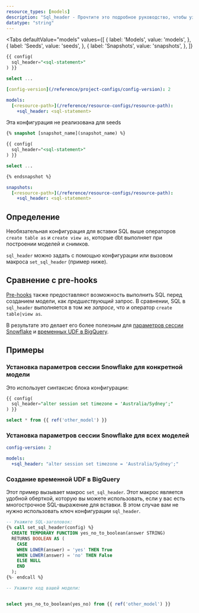 ```yaml
---
resource_types: [models]
description: "Sql_header - Прочтите это подробное руководство, чтобы узнать о конфигурациях в dbt."
datatype: "string"
---
```


<Tabs
  defaultValue="models"
  values={[
    { label: 'Models', value: 'models', },
    { label: 'Seeds', value: 'seeds', },
    { label: 'Snapshots', value: 'snapshots', },
  ]}
>
<TabItem value="models">

<File name='models/<modelname>.sql'>

```sql
{{ config(
  sql_header="<sql-statement>"
) }}

select ...


```

</File>

<File name='dbt_project.yml'>

```yml
[config-version](/reference/project-configs/config-version): 2

models:
  [<resource-path>](/reference/resource-configs/resource-path):
    +sql_header: <sql-statement>

```

</File>

</TabItem>


<TabItem value="seeds">

Эта конфигурация не реализована для seeds

</TabItem>

<TabItem value="snapshots">

<File name='snapshots/<filename>.sql'>

```sql
{% snapshot [snapshot_name](snapshot_name) %}

{{ config(
  sql_header="<sql-statement>"
) }}

select ...

{% endsnapshot %}

```

</File>

<File name='dbt_project.yml'>

```yml
snapshots:
  [<resource-path>](/reference/resource-configs/resource-path):
    +sql_header: <sql-statement>

```

</File>

</TabItem>

</Tabs>


## Определение
Необязательная конфигурация для вставки SQL выше операторов `create table as` и `create view as`, которые dbt выполняет при построении моделей и снимков.

`sql_header` можно задать с помощью конфигурации или вызовом макроса `set_sql_header` (пример ниже).

## Сравнение с pre-hooks
[Pre-hooks](/reference/resource-configs/pre-hook-post-hook) также предоставляют возможность выполнить SQL перед созданием модели, как _предшествующий_ запрос. В сравнении, SQL в `sql_header` выполняется в том же _запросе_, что и оператор `create table|view as`.

В результате это делает его более полезным для [параметров сессии Snowflake](https://docs.snowflake.com/en/sql-reference/parameters.html) и [временных UDF в BigQuery](https://cloud.google.com/bigquery/docs/reference/standard-sql/user-defined-functions#sql-udf-examples).

## Примеры

### Установка параметров сессии Snowflake для конкретной модели
Это использует синтаксис блока конфигурации:
<File name='models/my_model.sql'>

```sql
{{ config(
  sql_header="alter session set timezone = 'Australia/Sydney';"
) }}

select * from {{ ref('other_model') }}
```

</File>

### Установка параметров сессии Snowflake для всех моделей

<File name='dbt_project.yml'>

```yml
config-version: 2

models:
  +sql_header: "alter session set timezone = 'Australia/Sydney';"
```

</File>

### Создание временной UDF в BigQuery

Этот пример вызывает макрос `set_sql_header`. Этот макрос является удобной оберткой, которую вы можете использовать, если у вас есть многострочное SQL-выражение для вставки. В этом случае вам не нужно использовать ключ конфигурации `sql_header`.

<File name='models/my_model.sql'>

```sql
-- Укажите SQL-заголовок:
{% call set_sql_header(config) %}
  CREATE TEMPORARY FUNCTION yes_no_to_boolean(answer STRING)
  RETURNS BOOLEAN AS (
    CASE
    WHEN LOWER(answer) = 'yes' THEN True
    WHEN LOWER(answer) = 'no' THEN False
    ELSE NULL
    END
  );
{%- endcall %}

-- Укажите код вашей модели:


select yes_no_to_boolean(yes_no) from {{ ref('other_model') }}
```

</File>
